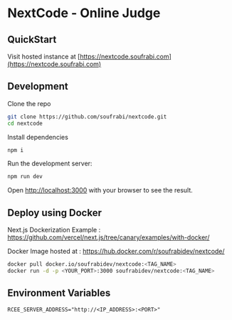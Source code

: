 # NextCode - Online Judge


## QuickStart

Visit hosted instance at [https://nextcode.soufrabi.com](https://nextcode.soufrabi.com)

## Development

Clone the repo
```sh
git clone https://github.com/soufrabi/nextcode.git
cd nextcode
```

Install dependencies
```sh
npm i
```

Run the development server:
```sh
npm run dev
```

Open [http://localhost:3000](http://localhost:3000) with your browser to see the result.


## Deploy using Docker

Next.js Dockerization Example : <https://github.com/vercel/next.js/tree/canary/examples/with-docker/>

Docker Image hosted at : <https://hub.docker.com/r/soufrabidev/nextcode/>

```sh
docker pull docker.io/soufrabidev/nextcode:<TAG_NAME>
docker run -d -p <YOUR_PORT>:3000 soufrabidev/nextcode:<TAG_NAME>
```

## Environment Variables

```
RCEE_SERVER_ADDRESS="http://<IP_ADDRESS>:<PORT>"
```

